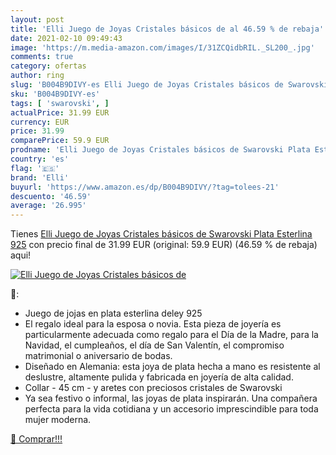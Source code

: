 ```yaml
---
layout: post
title: 'Elli Juego de Joyas Cristales básicos de al 46.59 % de rebaja'
date: 2021-02-10 09:49:43
image: 'https://m.media-amazon.com/images/I/31ZCQidbRIL._SL200_.jpg'
comments: true
category: ofertas
author: ring
slug: 'B004B9DIVY-es Elli Juego de Joyas Cristales básicos de Swarovski Plata...'
sku: 'B004B9DIVY-es'
tags: [ 'swarovski', ]
actualPrice: 31.99 EUR
currency: EUR
price: 31.99
comparePrice: 59.9 EUR
prodname: 'Elli Juego de Joyas Cristales básicos de Swarovski Plata Esterlina 925'
country: 'es'
flag: '🇪🇸'
brand: 'Elli'
buyurl: 'https://www.amazon.es/dp/B004B9DIVY/?tag=tolees-21'
descuento: '46.59'
average: '26.995'
---
```


Tienes [Elli Juego de Joyas Cristales básicos de Swarovski Plata Esterlina 925](https://www.amazon.es/dp/B004B9DIVY/?tag=tolees-21) con precio final de  31.99 EUR (original: 59.9 EUR) (46.59 %  de rebaja) aqui!

[![Elli Juego de Joyas Cristales básicos de](https://m.media-amazon.com/images/I/31ZCQidbRIL._SL200_.jpg)](https://www.amazon.es/dp/B004B9DIVY/?tag=tolees-21)

🔎:

- Juego de jojas en plata esterlina deley 925
- El regalo ideal para la esposa o novia. Esta pieza de joyería es particularmente adecuada como regalo para el Día de la Madre, para la Navidad, el cumpleaños, el día de San Valentín, el compromiso matrimonial o aniversario de bodas.
- Diseñado en Alemania: esta joya de plata hecha a mano es resistente al deslustre, altamente pulida y fabricada en joyería de alta calidad.
- Collar - 45 cm - y aretes con preciosos cristales de Swarovski
- Ya sea festivo o informal, las joyas de plata inspirarán. Una compañera perfecta para la vida cotidiana y un accesorio imprescindible para toda mujer moderna.

[🛒 Comprar!!!](https://www.amazon.es/dp/B004B9DIVY/?tag=tolees-21)
